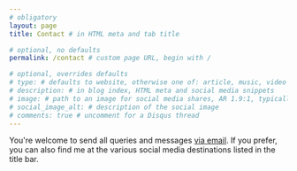 ```yaml
---
# obligatory
layout: page
title: Contact # in HTML meta and tab title

# optional, no defaults
permalink: /contact # custom page URL, begin with /

# optional, overrides defaults
# type: # defaults to website, otherwise one of: article, music, video
# description: # in blog index, HTML meta and social media snippets
# image: # path to an image for social media shares, AR 1.9:1, typically 1200x630, begin with /
# social_image_alt: # description of the social image
# comments: true # uncomment for a Disqus thread
---
```

You're welcome to send all queries and messages [via email](mailto:callumjhackett@gmail.com). If you prefer, you can also find me at the various social media destinations listed in the title bar.